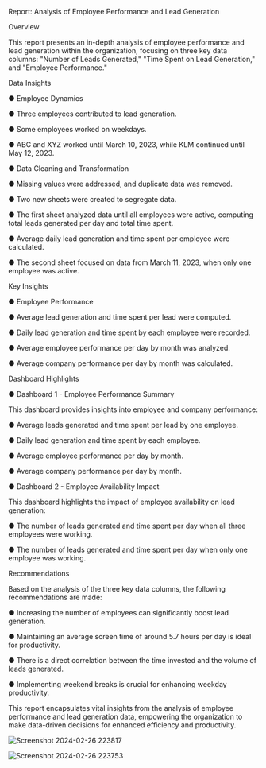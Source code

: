 Report: Analysis of Employee Performance and Lead Generation


Overview


This report presents an in-depth analysis of employee performance and lead generation within the
organization, focusing on three key data columns: "Number of Leads Generated," "Time Spent on Lead
Generation," and "Employee Performance."

Data Insights

● Employee Dynamics

● Three employees contributed to lead generation.

● Some employees worked on weekdays.

● ABC and XYZ worked until March 10, 2023, while KLM continued until May 12, 2023.

● Data Cleaning and Transformation

● Missing values were addressed, and duplicate data was removed.

● Two new sheets were created to segregate data.

● The first sheet analyzed data until all employees were active, computing total leads
generated per day and total time spent.

● Average daily lead generation and time spent per employee were calculated.

● The second sheet focused on data from March 11, 2023, when only one employee was
active.


Key Insights


● Employee Performance

● Average lead generation and time spent per lead were computed.

● Daily lead generation and time spent by each employee were recorded.

● Average employee performance per day by month was analyzed.

● Average company performance per day by month was calculated.


Dashboard Highlights


● Dashboard 1 - Employee Performance Summary

This dashboard provides insights into employee and company performance:

● Average leads generated and time spent per lead by one employee.

● Daily lead generation and time spent by each employee.

● Average employee performance per day by month.

● Average company performance per day by month.

● Dashboard 2 - Employee Availability Impact

This dashboard highlights the impact of employee availability on lead generation:

● The number of leads generated and time spent per day when all three employees were
working.

● The number of leads generated and time spent per day when only one employee was
working.


Recommendations


Based on the analysis of the three key data columns, the following recommendations are made:

● Increasing the number of employees can significantly boost lead generation.

● Maintaining an average screen time of around 5.7 hours per day is ideal for productivity.

● There is a direct correlation between the time invested and the volume of leads generated.

● Implementing weekend breaks is crucial for enhancing weekday productivity.

This report encapsulates vital insights from the analysis of employee performance and lead generation data,
empowering the organization to make data-driven decisions for enhanced efficiency and productivity.


![Screenshot 2024-02-26 223817](https://github.com/Vedu36/Data-Analysis-full-report/assets/118358451/1ba710d2-f30b-46f6-9eac-fb444b6e01d9)


![Screenshot 2024-02-26 223753](https://github.com/Vedu36/Data-Analysis-full-report/assets/118358451/859d066d-c43b-4db6-ae3d-d129853c36b4)
